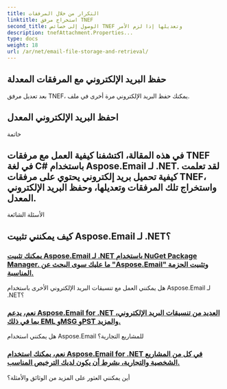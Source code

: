 ```yaml
---
title: التكرار من خلال المرفقات
linktitle: استخراج مرفق TNEF
second_title: الوصول إلى خصائص TNEF وتعديلها إذا لزم الأمر
description: tnefAttachment.Properties...
type: docs
weight: 18
url: /ar/net/email-file-storage-and-retrieval/
---
```


## حفظ البريد الإلكتروني مع المرفقات المعدلة

بعد تعديل مرفق TNEF، يمكنك حفظ البريد الإلكتروني مرة أخرى في ملف.

##  احفظ البريد الإلكتروني المعدل

خاتمة

## في هذه المقالة، اكتشفنا كيفية العمل مع مرفقات TNEF في لغة C# باستخدام Aspose.Email لـ .NET. لقد تعلمت كيفية تحميل بريد إلكتروني يحتوي على مرفقات TNEF، واستخراج تلك المرفقات وتعديلها، وحفظ البريد الإلكتروني المعدل.

الأسئلة الشائعة

## كيف يمكنني تثبيت Aspose.Email لـ .NET؟
### [يمكنك تثبيت Aspose.Email لـ .NET باستخدام NuGet Package Manager. ما عليك سوى البحث عن "Aspose.Email" وتثبيت الحزمة المناسبة.](./reading-all-messages-from-zimbra-tgz-storage-with-csharp/)
هل يمكنني العمل مع تنسيقات البريد الإلكتروني الأخرى باستخدام Aspose.Email لـ .NET؟
### [نعم، يدعم Aspose.Email for .NET العديد من تنسيقات البريد الإلكتروني، بما في ذلك EML وMSG وPST والمزيد.](./reading-messages-from-nsf-storage-using-csharp/)
هل يمكنني استخدام Aspose.Email للمشاريع التجارية؟
### [نعم، يمكنك استخدام Aspose.Email for .NET في كل من المشاريع الشخصية والتجارية، بشرط أن يكون لديك الترخيص المناسب.](./saving-messages-from-zimbra-tgz-storage-with-csharp/)
أين يمكنني العثور على المزيد من الوثائق والأمثلة؟